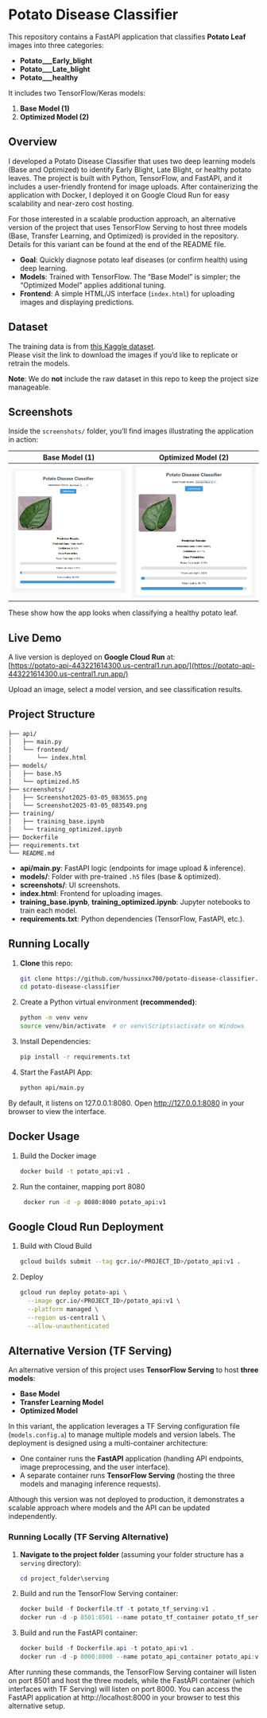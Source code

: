 # Potato Disease Classifier

This repository contains a FastAPI application that classifies **Potato Leaf** images into three categories:
- **Potato___Early_blight**
- **Potato___Late_blight**
- **Potato___healthy**

It includes two TensorFlow/Keras models:

1. **Base Model (1)**
2. **Optimized Model (2)**

## Overview

I developed a Potato Disease Classifier that uses two deep learning models (Base and Optimized) to identify Early Blight, Late Blight, or healthy potato leaves. The project is built with Python, TensorFlow, and FastAPI, and it includes a user-friendly frontend for image uploads. After containerizing the application with Docker, I deployed it on Google Cloud Run for easy scalability and near-zero cost hosting.

For those interested in a scalable production approach, an alternative version of the project that uses TensorFlow Serving to host three models (Base, Transfer Learning, and Optimized) is provided in the repository. Details for this variant can be found at the end of the README file.

- **Goal**: Quickly diagnose potato leaf diseases (or confirm health) using deep learning.
- **Models**: Trained with TensorFlow. The “Base Model” is simpler; the “Optimized Model” applies additional tuning.
- **Frontend**: A simple HTML/JS interface (`index.html`) for uploading images and displaying predictions.

## Dataset

The training data is from [this Kaggle dataset](https://www.kaggle.com/datasets/faysalmiah1721758/potato-dataset).  
Please visit the link to download the images if you’d like to replicate or retrain the models.

**Note**: We do **not** include the raw dataset in this repo to keep the project size manageable.

## Screenshots

Inside the `screenshots/` folder, you’ll find images illustrating the application in action:

| Base Model (1)                                                                 | Optimized Model (2)                                                                  |
|--------------------------------------------------------------------------------|--------------------------------------------------------------------------------------|
| ![Base Model Screenshot](Screenshots/Screenshot2025-03-05_083655.png)     | ![Optimized Model Screenshot](Screenshots/Screenshot2025-03-05_083549.png)      |


These show how the app looks when classifying a healthy potato leaf.

## Live Demo

A live version is deployed on **Google Cloud Run** at:  
[https://potato-api-443221614300.us-central1.run.app/](https://potato-api-443221614300.us-central1.run.app/)

Upload an image, select a model version, and see classification results.

## Project Structure

    ├── api/
    │   ├── main.py
    │   └── frontend/
    │       └── index.html
    ├── models/
    │   ├── base.h5
    │   └── optimized.h5
    ├── screenshots/
    │   ├── Screenshot2025-03-05_083655.png
    │   └── Screenshot2025-03-05_083549.png
    ├── training/
    │   ├── training_base.ipynb
    │   └── training_optimized.ipynb
    ├── Dockerfile
    ├── requirements.txt
    └── README.md

- **api/main.py**: FastAPI logic (endpoints for image upload & inference).
- **models/**: Folder with pre-trained `.h5` files (base & optimized).
- **screenshots/**: UI screenshots.
- **index.html**: Frontend for uploading images.
- **training_base.ipynb**, **training_optimized.ipynb**: Jupyter notebooks to train each model.
- **requirements.txt**: Python dependencies (TensorFlow, FastAPI, etc.).

## Running Locally

1. **Clone** this repo:
   ```bash
   git clone https://github.com/hussinxx700/potato-disease-classifier.git
   cd potato-disease-classifier

2. Create a Python virtual environment **(recommended)**:
   ```bash
   python -m venv venv
   source venv/bin/activate  # or venv\Scripts\activate on Windows

1. Install Dependencies:
   ```bash
   pip install -r requirements.txt

1. Start the FastAPI App:
   ```bash
   python api/main.py

By default, it listens on 127.0.0.1:8080.
Open http://127.0.0.1:8080 in your browser to view the interface.

## Docker Usage

1. Build the Docker image
   ```bash
   docker build -t potato_api:v1 .

2. Run the container, mapping port 8080
   ```bash
    docker run -d -p 8080:8080 potato_api:v1

## Google Cloud Run Deployment

1. Build with Cloud Build
   ```bash
   gcloud builds submit --tag gcr.io/<PROJECT_ID>/potato_api:v1 .

2. Deploy
   ```bash
   gcloud run deploy potato-api \
     --image gcr.io/<PROJECT_ID>/potato_api:v1 \
     --platform managed \
     --region us-central1 \
     --allow-unauthenticated


## Alternative Version (TF Serving)

An alternative version of this project uses **TensorFlow Serving** to host **three models**:
- **Base Model**
- **Transfer Learning Model**
- **Optimized Model**

In this variant, the application leverages a TF Serving configuration file (`models.config.a`) to manage multiple models and version labels. The deployment is designed using a multi-container architecture:
- One container runs the **FastAPI** application (handling API endpoints, image preprocessing, and the user interface).
- A separate container runs **TensorFlow Serving** (hosting the three models and managing inference requests).

Although this version was not deployed to production, it demonstrates a scalable approach where models and the API can be updated independently.

### Running Locally (TF Serving Alternative)

1. **Navigate to the project folder** (assuming your folder structure has a `serving` directory):
   ```powershell
   cd project_folder\serving

2. Build and run the TensorFlow Serving container:
   ```powershell
   docker build -f Dockerfile.tf -t potato_tf_serving:v1 .
   docker run -d -p 8501:8501 --name potato_tf_container potato_tf_serving:v1

3. Build and run the FastAPI container:
   ```powershell
   docker build -f Dockerfile.api -t potato_api:v1 .
   docker run -d -p 8000:8000 --name potato_api_container potato_api:v1

After running these commands, the TensorFlow Serving container will listen on port 8501 and host the three models, while the FastAPI container (which interfaces with TF Serving) will listen on port 8000. You can access the FastAPI application at http://localhost:8000 in your browser to test this alternative setup.
